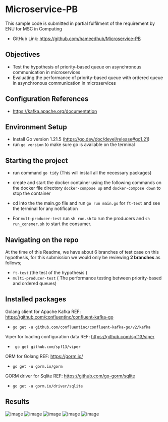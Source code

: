# Microservice-PB
This sample code is submitted in partial fulfilment of the requirement by ENU for MSC in Computing


- GitHub Link: https://github.com/hameedhub/Microservice-PB

## Objectives
- Test the hypothesis of priority-based queue on asynchronous communication in microservices
- Evaluating the performance of priority-based queue with ordered queue in asynchronous communication in microservices

## Configuration References
- https://kafka.apache.org/documentation

 
## Environment Setup
- Install Go version 1.21.5 (https://go.dev/doc/devel/release#go1.21)
- run `go version` to make sure go is available on the terminal

## Starting the project
- run command `go tidy`  (This will install all the necessary packages)
- create and start the docker container using the following commands on the docker file directory `docker-compose up` and `docker-compose down` to stop the container
- cd into the the main.go file and run `go run main.go` for `ft-test` and see the terminal for any notification
  
- For `mult-producer-test`  run `sh run.sh` to run the producers and `sh run_consmer.sh` to start the consumer.

## Navigating on the repo
At the time of this Readme, we have about 6 branches of test case on this hypothesis, for this submission we would only be reviewing **2 branches** as follows;

- `ft-test` (the test of the hypothesis )
- `multi-producer-test` ( The performance testing between priority-based and ordered queues)

## Installed packages
Golang client for Apache Kafka REF: https://github.com/confluentinc/confluent-kafka-go

-  ` go get -u github.com/confluentinc/confluent-kafka-go/v2/kafka `

Viper for loading configuration data REF: https://github.com/spf13/viper

-  ` go get github.com/spf13/viper`

ORM for Golang REF: https://gorm.io/
- ` go get -u gorm.io/gorm `

GORM driver for Sqlite REF: https://github.com/go-gorm/sqlite 
 - `go get -u gorm.io/driver/sqlite `

## Results
![image](https://github.com/hameedhub/Microservice-PB/assets/46590803/02d1734d-3bdb-4226-a365-305fb6edc715)
![image](https://github.com/hameedhub/Microservice-PB/assets/46590803/18085a29-4285-4a8f-9055-661e864aa44b)
![image](https://github.com/hameedhub/Microservice-PB/assets/46590803/06440740-fd87-41bb-a7c3-68eafeb05f13)
![image](https://github.com/hameedhub/Microservice-PB/assets/46590803/2fcfa1c7-4083-4ca9-a227-47c88ca41f35)
![image](https://github.com/hameedhub/Microservice-PB/assets/46590803/df65340a-b964-4608-b90e-00d113be64bd)










